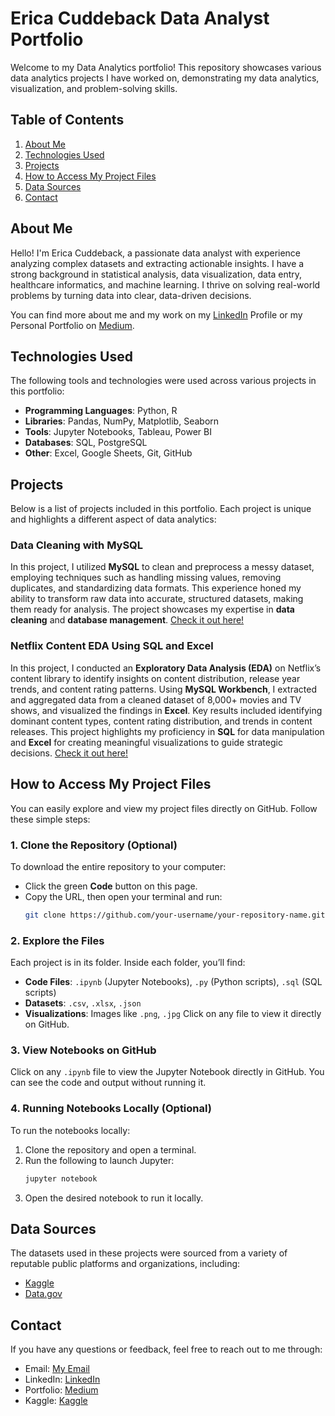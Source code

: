 # Erica Cuddeback Data Analyst Portfolio
Welcome to my Data Analytics portfolio! This repository showcases various data analytics projects I have worked on, demonstrating my data analytics, visualization, and problem-solving skills.


## Table of Contents
1. [About Me](#about-me)
2. [Technologies Used](#technologies-used)
3. [Projects](#projects)
4. [How to Access My Project Files](#how-to-access-my-project-files)
5. [Data Sources](#data-sources)
6. [Contact](#contact)


## About Me
Hello! I'm Erica Cuddeback, a passionate data analyst with experience analyzing complex datasets and extracting actionable insights. I have a strong background in statistical analysis, data visualization, data entry, healthcare informatics, and machine learning. I thrive on solving real-world problems by turning data into clear, data-driven decisions.

You can find more about me and my work on my [LinkedIn](https://www.linkedin.com/in/erica-cuddeback) Profile or my Personal Portfolio on [Medium](https://medium.com/@ecuddeback/erica-cuddeback-data-analyst-portfolio-ee2c2cd16ea1).


## Technologies Used
The following tools and technologies were used across various projects in this portfolio:
- **Programming Languages**: Python, R
- **Libraries**: Pandas, NumPy, Matplotlib, Seaborn
- **Tools**: Jupyter Notebooks, Tableau, Power BI
- **Databases**: SQL, PostgreSQL
- **Other**: Excel, Google Sheets, Git, GitHub


## Projects
Below is a list of projects included in this portfolio. Each project is unique and highlights a different aspect of data analytics:
### Data Cleaning with MySQL
In this project, I utilized **MySQL** to clean and preprocess a messy dataset, employing techniques such as handling missing values, removing duplicates, and standardizing data formats. This experience honed my ability to transform raw data into accurate, structured datasets, making them ready for analysis. The project showcases my expertise in **data cleaning** and **database management**. [Check it out here!]([https://medium.com/@ecuddeback/cleaning-real-world-data-with-mysql-c72bae40f0d5](https://github.com/ecuddeback/Data-Portfolio/tree/main/Projects/Cleaning%20Data%20with%20MySQL))

### Netflix Content EDA Using SQL and Excel
In this project, I conducted an **Exploratory Data Analysis (EDA)** on Netflix’s content library to identify insights on content distribution, release year trends, and content rating patterns. Using **MySQL Workbench**, I extracted and aggregated data from a cleaned dataset of 8,000+ movies and TV shows, and visualized the findings in **Excel**. Key results included identifying dominant content types, content rating distribution, and trends in content releases. This project highlights my proficiency in **SQL** for data manipulation and **Excel** for creating meaningful visualizations to guide strategic decisions.  [Check it out here!](https://github.com/ecuddeback/Data-Portfolio/tree/main/Projects/EDA%20Utilizing%20Cleaned%20Netflix%20Data)


## How to Access My Project Files
You can easily explore and view my project files directly on GitHub. Follow these simple steps:

### 1. **Clone the Repository (Optional)**
To download the entire repository to your computer:
- Click the green **Code** button on this page.
- Copy the URL, then open your terminal and run:
  ```bash
  git clone https://github.com/your-username/your-repository-name.git
  ```

### 2. **Explore the Files**
Each project is in its folder. Inside each folder, you’ll find:
- **Code Files**: `.ipynb` (Jupyter Notebooks), `.py` (Python scripts), `.sql` (SQL scripts)
- **Datasets**: `.csv`, `.xlsx`, `.json`
- **Visualizations**: Images like `.png`, `.jpg`
Click on any file to view it directly on GitHub.

### 3. **View Notebooks on GitHub**
Click on any `.ipynb` file to view the Jupyter Notebook directly in GitHub. You can see the code and output without running it.

### 4. **Running Notebooks Locally (Optional)**
To run the notebooks locally:
1. Clone the repository and open a terminal.
2. Run the following to launch Jupyter:
   ```bash
   jupyter notebook
   ```
3. Open the desired notebook to run it locally.


## Data Sources
The datasets used in these projects were sourced from a variety of reputable public platforms and organizations, including:
- [Kaggle](https://www.kaggle.com/)
- [Data.gov](https://data.gov/)


## Contact
If you have any questions or feedback, feel free to reach out to me through:
- Email: [My Email](ecuddeback1@outlook.com)
- LinkedIn: [LinkedIn](https://www.linkedin.com/in/erica-cuddeback)
- Portfolio: [Medium](https://medium.com/@ecuddeback/erica-cuddeback-data-analyst-portfolio-ee2c2cd16ea1)
- Kaggle: [Kaggle](https://www.kaggle.com/ericacuddeback)
